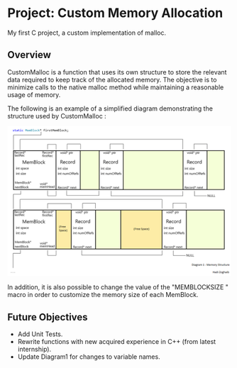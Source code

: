 # Project: Custom Memory Allocation

My first C project, a custom implementation of malloc.

## Overview

CustomMalloc is a function that uses its own structure to store the relevant data
required to keep track of the allocated memory.
The objective is to minimize calls to the native malloc method while maintaining 
a reasonable usage of memory.

The following is an example of a simplified diagram demonstrating the structure used by CustomMalloc :

![Memory Model Diagram](https://raw.githubusercontent.com/inHandy/CustomMemoryAllocation/master/images/Diagram1.png)

In addition, it is also possible to change the value of the "MEMBLOCKSIZE " macro in order
to customize the memory size of each MemBlock.

## Future Objectives

- Add Unit Tests.
- Rewrite functions with new acquired experience in C++ (from latest internship).
- Update Diagram1 for changes to variable names.